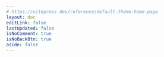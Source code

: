 ```yaml
---
# https://vitepress.dev/reference/default-theme-home-page
layout: doc
editLink: false
lastUpdated: false
isNoComment: true
isNoBackBtn: true
aside: false
---
```


<ArchiveEn />

<script lang="ts" setup>
import ArchiveEn from '../../.vitepress/theme/components/ArchiveEn.vue';
</script>